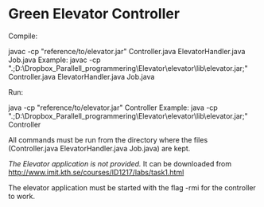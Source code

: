 # Green Elevator Controller

Compile:

javac -cp "reference/to/elevator.jar" Controller.java ElevatorHandler.java Job.java
Example: javac -cp ".;D:\Dropbox\_Parallell_programmering\Elevator\elevator\lib\elevator.jar;" Controller.java ElevatorHandler.java Job.java


Run:

java -cp "reference/to/elevator.jar" Controller
Example: java -cp ".;D:\Dropbox\_Parallell_programmering\Elevator\elevator\lib\elevator.jar;" Controller


All commands must be run from the directory where the files (Controller.java ElevatorHandler.java Job.java) are kept.

*The Elevator application is not provided.* 
It can be downloaded from http://www.imit.kth.se/courses/ID1217/labs/task1.html

The elevator application must be started with the flag -rmi for the controller to work.

